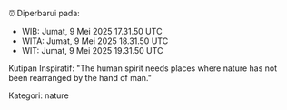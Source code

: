 ⏰ Diperbarui pada:
- WIB: Jumat, 9 Mei 2025 17.31.50 UTC
- WITA: Jumat, 9 Mei 2025 18.31.50 UTC
- WIT: Jumat, 9 Mei 2025 19.31.50 UTC

Kutipan Inspiratif:
"The human spirit needs places where nature has not been rearranged by the hand of man."


Kategori: nature

